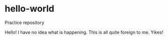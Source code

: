 # hello-world
Practice repository

Hello! I have no idea what is happening.
This is all quite foreign to me. Yikes!
